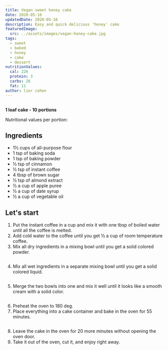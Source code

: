 ```yaml
---
title: Vegan sweet honey cake
date: 2020-05-16
updatedDate: 2020-05-16
description: Easy and quick delicious 'honey' cake
featuredImage:
  src: ../assets/images/vegan-honey-cake.jpg
tags:
  - sweet
  - baked
  - honey
  - cake
  - dessert
nutritionValues:
  cal: 226
  protein: 3
  carbs: 26
  fat: 11
author: lior cohen
---
```


<Image filename="vegan-honey-cake" />

**1 loaf cake - 10 portions**

Nutritional values per portion:
<NutritionValues fileName="vegan-sweet-honey-cake"/>

## Ingredients

- 1½ cups of all-purpose flour
- 1 tsp of baking soda
- 1 tsp of baking powder
- ½ tsp of cinnamon
- ½ tsp of instant coffee
- 4 tbsp of brown sugar
- ½ tsp of almond extract
- ½ a cup of apple puree
- ½ a cup of date syrup
- ½ a cup of vegetable oil

## Let's start

1. Put the instant coffee in a cup and mix it with one tbsp of boiled water until all the coffee is melted.
2. Add cold water to the coffee until you get ½ a cup of room temperature coffee.
3. Mix all dry ingredients in a mixing bowl until you get a solid colored powder.

<Image filename="vegan-honey-cake-powder" />

4. Mix all wet ingredients in a separate mixing bowl until you get a solid colored liquid.

<Image filename="vegan-honey-cake-liquid" />

5. Merge the two bowls into one and mix it well until it looks like a smooth cream with a solid color.

<Image filename="vegan-honey-cake-mix" />

6. Preheat the oven to 180 deg.
7. Place everything into a cake container and bake in the oven for 55 minutes.

<Image filename="vegan-honey-cake-in-loaf-cake-container" />

8. Leave the cake in the oven for 20 more minutes without opening the oven door.
9. Take it out of the oven, cut it, and enjoy right away.

<Image filename="vegan-honey-cake-cuts" />
